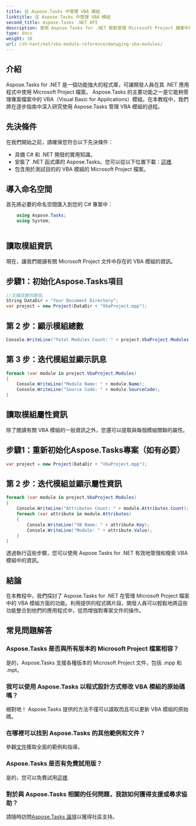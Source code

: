 ```yaml
---
title: 在 Aspose.Tasks 中管理 VBA 模組
linktitle: 在 Aspose.Tasks 中管理 VBA 模組
second_title: Aspose.Tasks .NET API
description: 使用 Aspose.Tasks for .NET 輕鬆管理 Microsoft Project 檔案中的 VBA 模組。探索逐步指導並增強您的開發工作流程。
type: docs
weight: 10
url: /zh-hant/net/vba-module-reference/managing-vba-modules/
---
```

## 介紹
Aspose.Tasks for .NET 是一個功能強大的程式庫，可讓開發人員在其 .NET 應用程式中使用 Microsoft Project 檔案。 Aspose.Tasks 的主要功能之一是它能夠管理專案檔案中的 VBA（Visual Basic for Applications）模組。在本教程中，我們將在逐步指南中深入研究使用 Aspose.Tasks 管理 VBA 模組的過程。
## 先決條件
在我們開始之前，請確保您符合以下先決條件：
- 具備 C# 和 .NET 開發的實用知識。
- 安裝了 .NET 函式庫的 Aspose.Tasks。您可以從以下位置下載：[這裡](https://releases.aspose.com/tasks/net/).
- 包含用於測試目的的 VBA 模組的 Microsoft Project 檔案。
## 導入命名空間
首先將必要的命名空間匯入到您的 C# 專案中：
```csharp
    using Aspose.Tasks;
    using System;
    
```
## 讀取模組資訊
現在，讓我們閱讀有關 Microsoft Project 文件中存在的 VBA 模組的資訊。
## 步驟1：初始化Aspose.Tasks項目
```csharp
//文檔目錄的路徑。
String DataDir = "Your Document Directory";
var project = new Project(DataDir + "VbaProject.mpp");
```
## 第 2 步：顯示模組總數
```csharp
Console.WriteLine("Total Modules Count: " + project.VbaProject.Modules.Count);
```
## 第 3 步：迭代模組並顯示訊息
```csharp
foreach (var module in project.VbaProject.Modules)
{
    Console.WriteLine("Module Name: " + module.Name);
    Console.WriteLine("Source Code: " + module.SourceCode);
}
```
## 讀取模組屬性資訊
除了閱讀有關 VBA 模組的一般資訊之外，您還可以提取與每個模組關聯的屬性。
## 步驟1：重新初始化Aspose.Tasks專案（如有必要）
```csharp
var project = new Project(DataDir + "VbaProject.mpp");
```
## 第 2 步：迭代模組並顯示屬性資訊
```csharp
foreach (var module in project.VbaProject.Modules)
{
    Console.WriteLine("Attributes Count: " + module.Attributes.Count);
    foreach (var attribute in module.Attributes)
    {
        Console.WriteLine("VB Name: " + attribute.Key);
        Console.WriteLine("Module: " + attribute.Value);
    }
}
```
透過執行這些步驟，您可以使用 Aspose.Tasks for .NET 有效地管理和檢索 VBA 模組中的資訊。
## 結論
在本教程中，我們探討了 Aspose.Tasks for .NET 在管理 Microsoft Project 檔案中的 VBA 模組方面的功能。利用提供的程式碼片段，開發人員可以輕鬆地將這些功能整合到他們的應用程式中，從而增強對專案文件的操作。

## 常見問題解答
### Aspose.Tasks 是否與所有版本的 Microsoft Project 檔案相容？
是的，Aspose.Tasks 支援各種版本的 Microsoft Project 文件，包括 .mpp 和 .mpt。
### 我可以使用 Aspose.Tasks 以程式設計方式修改 VBA 模組的原始碼嗎？
絕對地！ Aspose.Tasks 提供的方法不僅可以讀取而且可以更新 VBA 模組的原始碼。
### 在哪裡可以找到 Aspose.Tasks 的其他範例和文件？
參觀[文件](https://reference.aspose.com/tasks/net/)獲取全面的範例和指導。
### Aspose.Tasks 是否有免費試用版？
是的，您可以免費試用[這裡](https://releases.aspose.com/).
### 對於與 Aspose.Tasks 相關的任何問題，我該如何獲得支援或尋求協助？
請隨時訪問[Aspose.Tasks 論壇](https://forum.aspose.com/c/tasks/15)以獲得社區支持。
